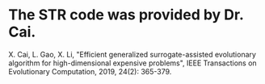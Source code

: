 # The STR code was provided by Dr. Cai.
X. Cai, L. Gao, X. Li, "Efficient generalized surrogate-assisted evolutionary algorithm for high-dimensional expensive problems", IEEE Transactions on Evolutionary Computation, 2019, 24(2): 365-379.
